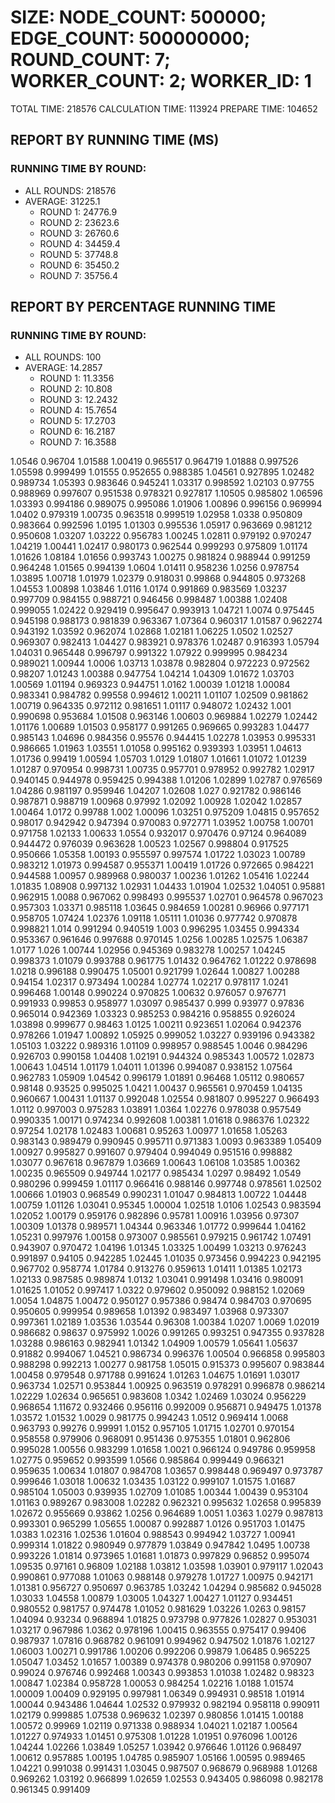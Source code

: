 
# SIZE: NODE_COUNT: 500000; EDGE_COUNT: 500000000; ROUND_COUNT: 7; WORKER_COUNT: 2; WORKER_ID: 1
 TOTAL TIME: 218576
 CALCULATION TIME: 113924
 PREPARE TIME: 104652

## REPORT BY RUNNING TIME (MS)

 ### RUNNING TIME BY ROUND:

  + ALL ROUNDS: 218576
  + AVERAGE: 31225.1
     + ROUND 1: 24776.9
     + ROUND 2: 23623.6
     + ROUND 3: 26760.6
     + ROUND 4: 34459.4
     + ROUND 5: 37748.8
     + ROUND 6: 35450.2
     + ROUND 7: 35756.4

## REPORT BY PERCENTAGE RUNNING TIME

 ### RUNNING TIME BY ROUND:

  + ALL ROUNDS: 100
  + AVERAGE: 14.2857
     + ROUND 1: 11.3356
     + ROUND 2: 10.808
     + ROUND 3: 12.2432
     + ROUND 4: 15.7654
     + ROUND 5: 17.2703
     + ROUND 6: 16.2187
     + ROUND 7: 16.3588

1.0546 0.96704 1.01588 1.00419 0.965517 0.964719 1.01888 0.997526 1.05598 0.999499 1.01555 0.952655 0.988385 1.04561 0.927895 1.02482 0.989734 1.05393 0.983646 0.945241 1.03317 0.998592 1.02103 0.97755 0.988969 0.997607 0.951538 0.978321 0.927817 1.10505 0.985802 1.06596 1.03393 0.994186 0.989075 0.995086 1.01906 1.00896 0.996156 0.969994 1.0402 0.979319 1.00735 0.963518 0.999519 1.02958 1.0338 0.950809 0.983664 0.992596 1.0195 1.01303 0.995536 1.05917 0.963669 0.981212 0.950608 1.03207 1.03222 0.956783 1.00245 1.02811 0.979192 0.970247 1.04219 1.00441 1.02417 0.980173 0.962544 0.999293 0.975809 1.01174 1.01626 1.08184 1.01656 0.993743 1.00275 0.981824 0.988944 0.991259 0.964248 1.01565 0.994139 1.0604 1.01411 0.958236 1.0256 0.978754 1.03895 1.00718 1.01979 1.02379 0.918031 0.99868 0.944805 0.973268 1.04553 1.00898 1.03846 1.0116 1.0174 0.991869 0.983569 1.03237 0.997709 0.984155 0.988721 0.946456 0.998487 1.00388 1.02408 0.999055 1.02422 0.929419 0.995647 0.993913 1.04721 1.0074 0.975445 0.945198 0.988173 0.981839 0.963367 1.07364 0.960317 1.01587 0.962274 0.943192 1.03592 0.962074 1.02868 1.02181 1.06225 1.0502 1.02527 0.969307 0.982413 1.04427 0.983921 0.978376 1.02487 0.916393 1.05794 1.04031 0.965448 0.996797 0.991322 1.07922 0.999995 0.984234 0.989021 1.00944 1.0006 1.03713 1.03878 0.982804 0.972223 0.972562 0.98207 1.01243 1.00388 0.947754 1.04214 1.04309 1.01672 1.03703 1.00569 1.01194 0.969323 0.944751 1.0162 1.00039 1.01218 1.00084 0.983341 0.984782 0.99558 0.994612 1.00211 1.01107 1.02509 0.981862 1.00719 0.964335 0.972112 0.981651 1.01117 0.948072 1.02432 1.001 0.990698 0.953684 1.01508 0.963146 1.00603 0.969884 1.02279 1.02442 1.01176 1.00689 1.01503 0.958177 0.991265 0.969665 0.993283 1.04477 0.985143 1.04696 0.984356 0.95576 0.944415 1.02278 1.03953 0.995331 0.986665 1.01963 1.03551 1.01058 0.995162 0.939393 1.03951 1.04613 1.01736 0.99419 1.00594 1.05703 1.0129 1.01807 1.01661 1.01072 1.01239 1.01287 0.970954 0.998731 1.00735 0.957701 0.978952 0.992782 1.02917 0.940145 0.944978 0.959425 0.994388 1.01206 1.02899 1.02787 0.976569 1.04286 0.981197 0.959946 1.04207 1.02608 1.027 0.921782 0.986146 0.987871 0.988719 1.00968 0.97992 1.02092 1.00928 1.02042 1.02857 1.00464 1.0172 0.99788 1.002 1.00096 1.03251 0.975209 1.04815 0.957652 0.98017 0.942942 0.947394 0.970083 0.972771 1.03952 1.00758 1.00701 0.971758 1.02133 1.00633 1.0554 0.932017 0.970476 0.97124 0.964089 0.944472 0.976039 0.963628 1.00523 1.02567 0.998804 0.917525 0.950666 1.05358 1.00193 0.955597 0.997574 1.01722 1.03023 1.00789 0.983212 1.01973 0.994587 0.955371 1.00419 1.01726 0.972665 0.984221 0.944588 1.00957 0.989968 0.980037 1.00236 1.01262 1.05416 1.02244 1.01835 1.08908 0.997132 1.02931 1.04433 1.01904 1.02532 1.04051 0.95881 0.962915 1.0088 0.967062 0.998493 0.995537 1.02701 0.964578 0.967023 0.957303 1.03371 0.985118 1.03645 0.984659 1.00281 0.96966 0.977171 0.958705 1.07424 1.02376 1.09118 1.05111 1.01036 0.977742 0.970878 0.998821 1.014 0.991294 0.940519 1.003 0.996295 1.03455 0.994334 0.953367 0.961646 0.997688 0.970145 1.0256 1.00285 1.02575 1.06387 1.0177 1.026 1.00744 1.02956 0.945369 0.983278 1.00257 1.04245 0.998373 1.01079 0.993788 0.961775 1.01432 0.964762 1.01222 0.978698 1.0218 0.996188 0.990475 1.05001 0.921799 1.02644 1.00827 1.00288 0.94154 1.02317 0.973494 1.00284 1.02774 1.02217 0.978117 1.0241 0.996468 1.00148 0.990224 0.970825 1.00632 0.976057 0.976771 0.991933 0.99853 0.958977 1.03097 0.985437 0.999 0.93977 0.97836 0.965014 0.942369 1.03323 0.985253 0.984216 0.958855 0.926024 1.03898 0.999677 0.98463 1.0125 1.00211 0.923651 1.02064 0.942376 0.978266 1.01947 1.00892 1.05925 0.999052 1.03227 0.939196 0.943382 1.05103 1.03222 0.989316 1.01109 0.998957 0.988545 1.0046 0.984296 0.926703 0.990158 1.04408 1.02191 0.944324 0.985343 1.00572 1.02873 1.00643 1.04514 1.01179 1.04011 1.01396 0.994087 0.938152 1.07564 0.962783 1.05909 1.04542 0.996179 1.01891 0.96468 1.05112 0.980657 0.98148 0.93525 0.995025 1.0421 1.00437 0.965561 0.970459 1.04135 0.960667 1.00431 1.01137 0.992048 1.02554 0.981807 0.995227 0.966493 1.0112 0.997003 0.975283 1.03891 1.0364 1.02276 0.978038 0.957549 0.990335 1.00171 0.974234 0.992608 1.00381 1.01618 0.986376 1.02322 0.97254 1.02178 1.02483 1.00681 0.95263 1.00977 1.01658 1.05263 0.983143 0.989479 0.990945 0.995711 0.971383 1.0093 0.963389 1.05409 1.00927 0.995827 0.991607 0.979404 0.994049 0.951516 0.998882 1.03077 0.967618 0.967879 1.03669 1.00643 1.06108 1.03585 1.00362 1.00235 0.965509 0.949744 1.02177 0.985434 1.0297 0.98492 1.0549 0.980296 0.999459 1.01117 0.966416 0.988146 0.997748 0.978561 1.02502 1.00666 1.01903 0.968549 0.990231 1.01047 0.984813 1.00722 1.04448 1.00759 1.01126 1.03041 0.95345 1.00004 1.02518 1.0106 1.02543 0.983594 1.02052 1.00179 0.959176 0.982896 0.95781 1.00916 1.03956 0.97307 1.00309 1.01378 0.989571 1.04344 0.963346 1.01772 0.999644 1.04162 1.05231 0.997976 1.00158 0.973007 0.985561 0.979215 0.961742 1.07491 0.943907 0.970472 1.04196 1.01345 1.03325 1.00499 1.03213 0.976243 0.991897 0.94105 0.942285 1.02445 1.01035 0.973456 0.994223 0.942195 0.967702 0.958774 1.01784 0.913276 0.959613 1.01411 1.01385 1.02173 1.02133 0.987585 0.989874 1.0132 1.03041 0.991498 1.03416 0.980091 1.01625 1.01052 0.997417 1.0322 0.979602 0.950092 0.988152 1.02069 1.0054 1.04875 1.00472 0.950127 0.957386 0.98474 0.984703 0.970695 0.950605 0.999954 0.989658 1.01392 0.983497 1.03968 0.973307 0.997361 1.02189 1.03536 1.03544 0.96308 1.00384 1.0207 1.0069 1.02019 0.986682 0.98637 0.975992 1.0026 0.991265 0.993251 0.947355 0.937828 1.03288 0.986163 0.982941 1.01342 1.04909 1.00579 1.05641 1.05637 0.91882 0.994067 1.04521 0.986734 0.996376 1.00504 0.966858 0.995803 0.988298 0.992213 1.00277 0.981758 1.05015 0.915373 0.995607 0.983844 1.00458 0.979548 0.971788 0.991624 1.01263 1.04675 1.01691 1.03017 0.963734 1.02571 0.953844 1.00925 0.963519 0.978291 0.996878 0.986214 1.02229 1.02634 0.965651 0.983608 1.0342 1.02469 1.03024 0.956229 0.968654 1.11672 0.932466 0.956116 0.992009 0.956871 0.949475 1.01378 1.03572 1.01532 1.0029 0.981775 0.994243 1.0512 0.969414 1.0068 0.963793 0.99276 0.99991 1.0152 0.957105 1.01715 1.02701 0.970154 0.958558 0.979906 0.968091 0.951436 0.975355 1.01801 0.962806 0.995028 1.00556 0.983299 1.01658 1.0021 0.966124 0.949786 0.959958 1.02775 0.959652 0.993599 1.0566 0.985864 0.999449 0.966321 0.959635 1.00634 1.01807 0.984708 1.03657 0.998448 0.969497 0.973787 0.999646 1.03018 1.00632 1.03435 1.03122 0.999107 1.01575 1.01687 0.985104 1.05003 0.939935 1.02709 1.01085 1.00344 1.00439 0.953104 1.01163 0.989267 0.983008 1.02282 0.962321 0.995632 1.02658 0.995839 1.02672 0.955669 0.93862 1.0256 0.964689 1.0051 1.0363 1.0279 0.987813 0.993301 0.965299 1.05655 1.00087 0.992887 1.0126 0.951703 1.01475 1.0383 1.02316 1.02536 1.01604 0.988543 0.994942 1.03727 1.00941 0.999314 1.01822 0.980949 0.977879 1.03849 0.947842 1.0495 1.00738 0.993226 1.01814 0.973965 1.01681 1.01873 0.997829 0.96852 0.995074 1.09535 0.97161 0.96809 1.02188 1.03812 1.03598 1.03901 0.979117 1.02043 0.990861 0.977088 1.01063 0.988148 0.979278 1.01727 1.00975 0.942171 1.01381 0.956727 0.950697 0.963785 1.03242 1.04294 0.985682 0.945028 1.03033 1.04558 1.00879 1.03005 1.04327 1.00427 1.01127 0.934451 0.980552 0.981757 0.974478 1.01052 0.981629 1.03226 1.0263 0.98157 1.04094 0.93234 0.968894 1.01825 0.973798 0.977826 1.02827 0.953031 1.03217 0.967986 1.0362 0.978196 1.00415 0.963555 0.975417 0.99406 0.987937 1.07816 0.968782 0.961091 0.994962 0.947502 1.01876 1.02127 1.06003 1.00271 0.991786 1.00206 0.992206 0.99879 1.06485 0.965225 1.05047 1.03452 1.01657 1.00389 0.974378 0.980206 0.991158 0.970907 0.99024 0.976746 0.992468 1.00343 0.993853 1.01038 1.02482 0.98323 1.00847 1.02384 0.958728 1.00053 0.984254 1.02216 1.0188 1.01574 1.00009 1.00409 0.929195 0.997981 1.06349 0.994931 0.98518 1.01914 1.00044 0.943486 1.04644 1.02532 0.979932 0.982194 0.958118 0.990911 1.02179 0.999885 1.07538 0.969632 1.02397 0.980856 1.01415 1.00188 1.00572 0.99969 1.02119 0.971338 0.988934 1.04021 1.02187 1.00564 1.01227 0.974933 1.01451 0.975308 1.01228 1.01951 0.976096 1.00126 1.04244 1.02266 1.03849 1.05257 1.03942 0.976646 1.01126 0.968497 1.00612 0.957885 1.00195 1.04785 0.985907 1.05166 1.00595 0.989465 1.04221 0.991038 0.991431 1.03045 0.987507 0.968679 0.968988 1.01268 0.969262 1.03192 0.966899 1.02659 1.02553 0.943405 0.986098 0.982178 0.961345 0.991409 